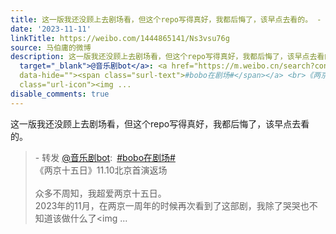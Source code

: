 ```yaml
---
title: 这一版我还没顾上去剧场看，但这个repo写得真好，我都后悔了，该早点去看的。 - 转发 @音乐剧bot:&ensp;#bobo在剧场# 《两京十五日》11.10北京首演返场众多不周...
date: '2023-11-11'
linkTitle: https://weibo.com/1444865141/Ns3vsu76g
source: 马伯庸的微博
description: 这一版我还没顾上去剧场看，但这个repo写得真好，我都后悔了，该早点去看的。<br><blockquote> - 转发 <a href="https://weibo.com/6062046277"
  target="_blank">@音乐剧bot</a>: <a href="https://m.weibo.cn/search?containerid=231522type%3D1%26t%3D10%26q%3D%23bobo%E5%9C%A8%E5%89%A7%E5%9C%BA%23&amp;extparam=%23bobo%E5%9C%A8%E5%89%A7%E5%9C%BA%23"
  data-hide=""><span class="surl-text">#bobo在剧场#</span></a> <br>《两京十五日》11.10北京首演返场<br><br>众多不周知，我超爱两京十五日。<br>2023年的11月，在两京一周年的时候再次看到了这部剧，我除了哭哭也不知道该做什么了<span
  class="url-icon"><img ...
disable_comments: true
---
```

这一版我还没顾上去剧场看，但这个repo写得真好，我都后悔了，该早点去看的。<br><blockquote> - 转发 <a href="https://weibo.com/6062046277" target="_blank">@音乐剧bot</a>: <a href="https://m.weibo.cn/search?containerid=231522type%3D1%26t%3D10%26q%3D%23bobo%E5%9C%A8%E5%89%A7%E5%9C%BA%23&amp;extparam=%23bobo%E5%9C%A8%E5%89%A7%E5%9C%BA%23" data-hide=""><span class="surl-text">#bobo在剧场#</span></a> <br>《两京十五日》11.10北京首演返场<br><br>众多不周知，我超爱两京十五日。<br>2023年的11月，在两京一周年的时候再次看到了这部剧，我除了哭哭也不知道该做什么了<span class="url-icon"><img ...